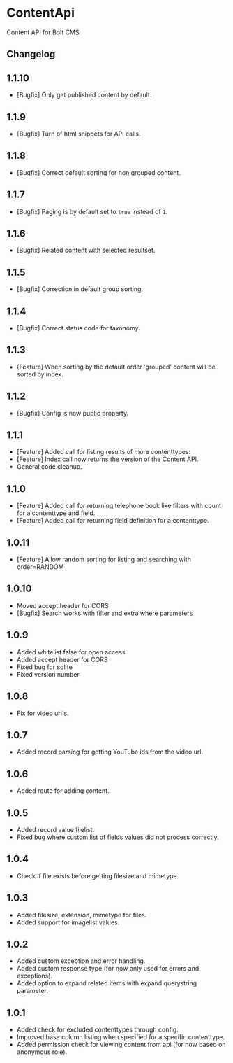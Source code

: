 ContentApi
============================
Content API for Bolt CMS

Changelog
----------------------------

## 1.1.10
- [Bugfix] Only get published content by default.

## 1.1.9
- [Bugfix] Turn of html snippets for API calls.

## 1.1.8
- [Bugfix] Correct default sorting for non grouped content.

## 1.1.7
- [Bugfix] Paging is by default set to `true` instead of `1`.

## 1.1.6
- [Bugfix] Related content with selected resultset.

## 1.1.5
- [Bugfix] Correction in default group sorting.

## 1.1.4
- [Bugfix] Correct status code for taxonomy.

## 1.1.3
- [Feature] When sorting by the default order 'grouped' content will be sorted by index.

## 1.1.2
- [Bugfix] Config is now public property.

## 1.1.1
- [Feature] Added call for listing results of more contenttypes.
- [Feature] Index call now returns the version of the Content API.
- General code cleanup.

## 1.1.0
- [Feature] Added call for returning telephone book like filters with count for a contenttype and field. 
- [Feature] Added call for returning field definition for a contenttype.

## 1.0.11
- [Feature] Allow random sorting for listing and searching with order=RANDOM

## 1.0.10
- Moved accept header for CORS
- [Bugfix] Search works with filter and extra where parameters

## 1.0.9
- Added whitelist false for open access
- Added accept header for CORS
- Fixed bug for sqlite
- Fixed version number

## 1.0.8
- Fix for video url's.

## 1.0.7
- Added record parsing for getting YouTube ids from the video url.

## 1.0.6
- Added route for adding content.

## 1.0.5
- Added record value filelist.
- Fixed bug where custom list of fields values did not process correctly.

## 1.0.4
- Check if file exists before getting filesize and mimetype.

## 1.0.3
- Added filesize, extension, mimetype for files.
- Added support for imagelist values.

## 1.0.2
- Added custom exception and error handling.
- Added custom response type (for now only used for errors and exceptions).
- Added option to expand related items with expand querystring parameter.

## 1.0.1
- Added check for excluded contenttypes through config.
- Improved base column listing when specified for a specific contenttype.
- Added permission check for viewing content from api (for now based on anonymous role).
